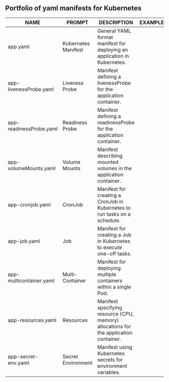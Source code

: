 ## Portfolio of yaml manifests for Kubernetes

| NAME                   | PROMPT               | DESCRIPTION                                                                   | EXAMPLE  |
|------------------------|----------------------|------------------------------------------------------------------------------|----------|
| app.yaml               | Kubernetes Manifest | General YAML format manifest for deploying an application in Kubernetes.     |          |
| app-livenessProbe.yaml | Liveness Probe       | Manifest defining a livenessProbe for the application container.              |          |
| app-readinessProbe.yaml| Readiness Probe      | Manifest defining a readinessProbe for the application container.             |          |
| app-volumeMounts.yaml  | Volume Mounts        | Manifest describing mounted volumes in the application container.            |          |
| app-cronjob.yaml       | CronJob              | Manifest for creating a CronJob in Kubernetes to run tasks on a schedule.     |          |
| app-job.yaml           | Job                  | Manifest for creating a Job in Kubernetes to execute one-off tasks.           |          |
| app-multicontainer.yaml| Multi-Container      | Manifest for deploying multiple containers within a single Pod.               |          |
| app-resources.yaml     | Resources            | Manifest specifying resource (CPU, memory) allocations for the application container. |          |
| app-secret-env.yaml    | Secret Environment   | Manifest using Kubernetes secrets for environment variables.                 |          |
